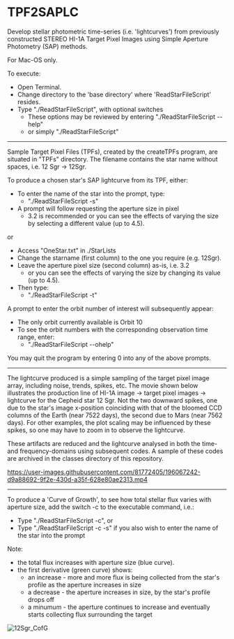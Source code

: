 # TPF2SAPLC
Develop stellar photometric time-series (i.e. 'lightcurves') from previously constructed STEREO HI-1A Target Pixel Images using Simple Aperture Photometry (SAP) methods.

For Mac-OS only.

To execute:
- Open Terminal.
- Change directory to the 'base directory' where 'ReadStarFileScript' resides.
- Type "./ReadStarFileScript", with optional switches
  - These options may be reviewed by entering "./ReadStarFileScript --help"
  - or simply "./ReadStarFileScript"

----

Sample Target Pixel Files (TPFs), created by the createTPFs program, are situated in "TPFs" directory. The filename contains the star name without spaces, i.e. 12 Sgr -> 12Sgr.

To produce a chosen star's SAP lightcurve from its TPF, either:
- To enter the name of the star into the prompt, type:
  - "./ReadStarFileScript -s"
- A prompt will follow requesting the aperture size in pixel
  - 3.2 is recommended or you can see the effects of varying the size by selecting a different value (up to 4.5).

or

- Access "OneStar.txt" in ./StarLists
- Change the starname (first column) to the one you require (e.g. 12Sgr).
- Leave the aperture pixel size (second column) as-is, i.e. 3.2
  - or you can see the effects of varying the size by changing its value (up to 4.5).
- Then type:
  - "./ReadStarFileScript -t" 

A prompt to enter the orbit number of interest will subsequently appear:
- The only orbit currently available is Orbit 10
- To see the orbit numbers with the corresponding observation time range, enter:
  - "./ReadStarFileScript --ohelp" 

You may quit the program by entering 0 into any of the above prompts.

----

The lightcurve produced is a simple sampling of the target pixel image array, including noise, trends, spikes, etc. The movie shown below illustrates the production line of HI-1A image -> target pixel images -> lightcurve for the Cepheid star 12 Sgr. Not the two downward spikes, one due to the star's image x-position coinciding with that of the bloomed CCD columns of the Earth (near 7522 days), the second due to Mars (near 7562 days). For other examples, the plot scaling may be influenced by these spikes, so one may have to zoom in to observe the lightcurve.

These artifacts are reduced and the lightcurve analysed in both the time- and frequency-domains using subsequent codes. A sample of these codes are archived in the classes directory of this repository.

https://user-images.githubusercontent.com/81772405/196067242-d9a88692-9f2e-430d-a35f-628e80ae2313.mp4

----

To produce a 'Curve of Growth', to see how total stellar flux varies with aperture size, add the switch -c to the executable command, i.e.:
- Type "./ReadStarFileScript -c", or
- Type "./ReadStarFileScript -c -s" if you also wish to enter the name of the star into the prompt 

Note:
- the total flux increases with aperture size (blue curve).
- the first derivative (green curve) shows:
  - an increase - more and more flux is being collected from the star's profile as the aperture increases in size
  - a decrease - the aperture increases in size, by the star's profile drops off
  - a minumum - the aperture continues to increase and eventually starts collecting flux surrounding the target

![12Sgr_CofG](https://user-images.githubusercontent.com/81772405/196067826-26f62e58-0f45-48fa-8a29-0ea6aa188cfb.jpg)

